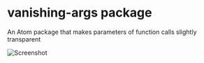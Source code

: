 # vanishing-args package

An Atom package that makes parameters of function calls slightly transparent

![Screenshot](https://cloud.githubusercontent.com/assets/81205/11809573/20f5ca6c-a328-11e5-9132-a900aa5ce773.png)

